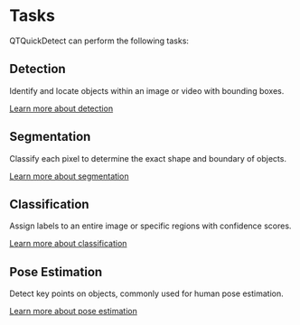 # Tasks

QTQuickDetect can perform the following tasks:

## Detection

Identify and locate objects within an image or video with bounding boxes. 

[Learn more about detection](https://docs.ultralytics.com/tasks/detect/)

## Segmentation

Classify each pixel to determine the exact shape and boundary of objects. 

[Learn more about segmentation](https://docs.ultralytics.com/tasks/segment/)

## Classification

Assign labels to an entire image or specific regions with confidence scores. 

[Learn more about classification](https://docs.ultralytics.com/tasks/classify/)

## Pose Estimation

Detect key points on objects, commonly used for human pose estimation. 

[Learn more about pose estimation](https://docs.ultralytics.com/tasks/pose/)